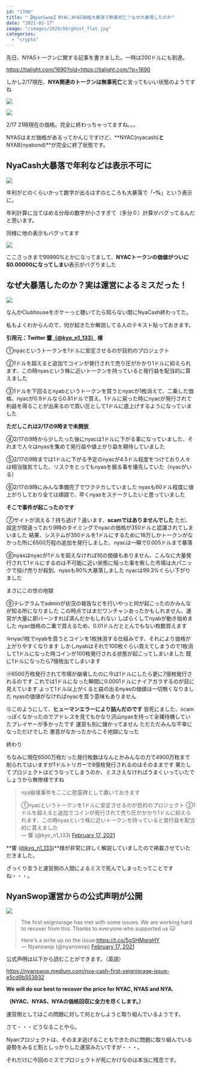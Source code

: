 ```yaml
---
id: "1700"
title: "【NyanSwop】NYAC,NYAS価格大暴落で無事死亡？なぜ大暴落したのか"
date: "2021-02-17"
image: "/images/2020/08/ghost_flat.jpg"
categories: 
  - "crypto"
---
```


先日、NYASトークンに関する記事を書きました。一時は200ドルにも到達。

https://tialight.com/1690?old=https://tialight.com/?p=1690

しかし2/17現在、**NYA関連のトークンは無事死亡**と言ってもいい状態のようですね

![](../../assets/images/2021/02/nyacash_price.png)

![](https://i.gyazo.com/2ca06bf8b53694d1a24436cde8af9822.png)

2/17 21時現在の価格。完全に終わっちゃってますね。。。

NYASはまだ価格があるってかんじですけど、**NYAC(nyacash)**と**NYAB(nyabond)**が完全に終了状態です。

## NyaCash大暴落で年利などは表示不可に

![](../../assets/images/2021/02/apr_broken.png)

年利がどのくらいかって数字が出るはずのところも大暴落で「**\-%**」という表示に。

年利計算に当てはめる分母の数字が小さすぎて（多分０）計算がバグってるんだと思います。

同様に他の表示もバグってます

![](../../assets/images/2021/02/nya_bond.png)

ここさっきまで99990%とかになってまして、**NYACトークンの価値がついに$0.00000になってしまい**表示がバグりました

## なぜ大暴落したのか？実は運営によるミスだった！

![](../../assets/images/2020/09/allwhatshandsup.jpg)

なんかClubhouseをボケーっと聴いてたら知らない間にNyaCash終わってた。

私もよくわからんので、何が起きたか解説してる人のテキスト貼っておきます。

**引用元：Twitter [響（@kyo\_n1\_133）](https://twitter.com/kyo_n1_133) 様**

①nyacというトークンを1ドルに安定させるのが目的のプロジェクト

②1ドルを超えると追加でコインが発行されて売り圧がかかり1ドルに抑えられます、この時nyasという株に近いトークンを持っていると発行益を配当的に貰えました

③1ドルを下回るとnyabというトークンを買うとnyacが1枚消えて、二乗した価格、nyacが0.9ドルなら0.81ドルで買え、1ドルに戻った時にnyacが発行されて利益を得ることが出来るので買い圧として1ドルに底上げするようになっていました

**ただしこれは2/17の9時まで未開放**

④2/17の9時から少したった後にnyacは1ドルに下がる事になっていました、それまで人々はnyasを集めて発行益や値上がり益を期待していました

⑤2/17の9時までは1ドルに下がる予定のnyacが4.5ドル程度をつけており人々は相当強気でした、リスクをとってもnyasを掘る事を優先していた（nyacがいる）

⑥2/17の9時にみんな準備完了でワクテカしていました nyasも60ドル程度に値上がりしており全ては順調で、早くnyasをステークしたいと思っていました

**そこで事件が起こったのです**

⑦サイトが消える？持ち逃げ？違います、**scamではありませんでした** ただ、設定が間違っており9時のタイミングでnyacの価格が350ドルと認識されてしまいました 結果、システムが350ドルを1ドルにするために18万しかトークンがなかった所に6500万程の追加を発行しました、nyacは一瞬で0.005ドルまで暴落

⑧nyasはnyacが1ドルを超えなければ何の価値もありません、こんなに大量発行されて1ドルにするのは不可能に近い状態に陥った事を察した市場は大パニックで投げ売りが殺到、nyasも90%大暴落しました nyacは99.3%ぐらい下がりました

まさにこの世の地獄

⑨テレグラムでadminが状況の報告などを行いやっと何が起こったのかみんなが知る所になりました この時点ではまだワンチャンあったかもしれません、運営が大量に即バーンすれば済んだかもしれない しばらくしてnyabが動き始めました nyac価格の二乗で買えるため、0.01ドルだととんでもない枚数買えます

⑩nyac1枚でnyabを買うとコインを1枚抹消する仕組みです、それにより価格が上がりやすくなります しかしnyabはそれで100枚ぐらい買えてしまうので1枚消して1ドルになった時コインが100枚発行される状態が起こってしまいました 既に1ドルになったら7億枚出てしまいます

⑪6500万枚発行されて市場が崩壊したのに今は1ドルにしたら更に7億枚発行されるのです これでは1ドルになった瞬間に0.0001ドルにナイアガラするのが目に見えています よって1ドル以上がくると益の出るnyasの価値は一切無くなりました nyasの価値がなければnyacを買う意味もありません

⑫このようにして、**ヒューマンエラーにより詰んだのです** 皆死にました、scamっぽくなかったのでアドレスを見てもかなり沢山nyasを持って全裸待機していたプレイヤーが多かったです 運営も別に儲かってません ただただみんな不幸になっただけでした 悪意がなかったからこそ地獄になった

終わり

ちなみに現在6500万枚だった発行枚数はなんとかみんなの力で4900万枚まで削られてはいますが1ドルトリガーで8億枚発行されるのはそのままです 果たしてプロジェクトはどうなってしまうのか、ミスさえなければうまくいっていたでしょうから無惨様ですね

<blockquote class="twitter-tweet"><p lang="ja" dir="ltr">nya崩壊事件をここに慰霊碑として置いておきます</p>①nyacというトークンを1ドルに安定させるのが目的のプロジェクト ②1ドルを超えると追加でコインが発行されて売り圧がかかり1ドルに抑えられます、この時nyasという株に近いトークンを持っていると発行益を配当的に貰えました<div></div>— 響 (@kyo_n1_133) <a href="https://twitter.com/kyo_n1_133/status/1361996068825616387?ref_src=twsrc%5Etfw">February 17, 2021</a></blockquote>
<script async src="https://platform.twitter.com/widgets.js" charset="utf-8"></script>

**響 ([@kyo\_n1\_133](https://twitter.com/kyo_n1_133))**様が非常に詳しく解説していましたので掲載させていただきました。

ざっくり言うと運営側の人間によるミスで死んでしまったってことですね・・・。

## NyanSwop運営からの公式声明が公開

![](../../assets/images/2021/02/attention.jpg)

<blockquote class="twitter-tweet"><p lang="en" dir="ltr">The first seigniorage has met with some issues. We are working hard to recover from this. Thanks to everyone who supported us 🐱</p>Here's a write up on the issue:<a href="https://t.co/5gSHMqraHY">https://t.co/5gSHMqraHY</a><div></div>— Nyanswop (@nyanswop) <a href="https://twitter.com/nyanswop/status/1362016990278213635?ref_src=twsrc%5Etfw">February 17, 2021</a></blockquote>
<script async src="https://platform.twitter.com/widgets.js" charset="utf-8"></script>

公式声明は以下から読むことができます。（英語）

https://nyanswop.medium.com/nya-cash-first-seigniorage-issue-e5cd9b553932

**We will do our best to recover the price for NYAC, NYAS and NYA.**

**（NYAC、NYAS、NYAの価格回収に全力を尽くします。）**

運営側としてはこの問題に対して何とかしようと取り組んでいるようです。

さて・・・どうなることやら。

Nyanプロジェクトは、そのまま逃げることもできたのに問題に取り組んでいる姿勢をみると割としっかりした運営みたいですが・・・。

それだけに今回のミスでプロジェクトが死にかけなのは本当に残念です。
